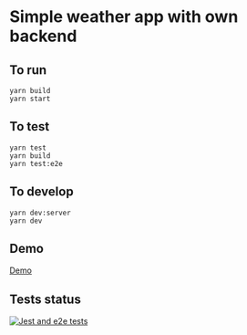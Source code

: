 # Simple weather app with own backend

## To run

```
yarn build
yarn start
```

## To test

```
yarn test
yarn build
yarn test:e2e
```

## To develop

```
yarn dev:server
yarn dev
```

## Demo

[Demo](https://bl-weather-app.herokuapp.com/)

## Tests status

[![Jest and e2e tests](https://github.com/bluelakee02/weatherAppV2/actions/workflows/tests-workflow.yml/badge.svg)](https://github.com/bluelakee02/weatherApp/actions/workflows/tests-workflow.yml)
